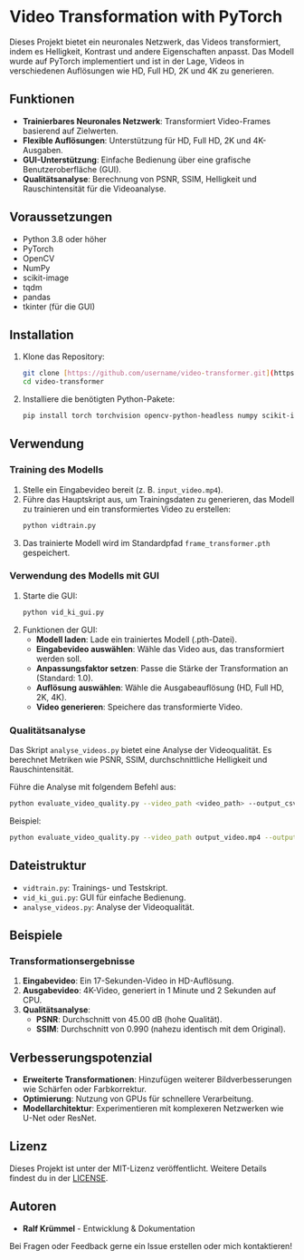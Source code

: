 # Video Transformation with PyTorch

Dieses Projekt bietet ein neuronales Netzwerk, das Videos transformiert, indem es Helligkeit, Kontrast und andere Eigenschaften anpasst. Das Modell wurde auf PyTorch implementiert und ist in der Lage, Videos in verschiedenen Auflösungen wie HD, Full HD, 2K und 4K zu generieren.

## Funktionen
- **Trainierbares Neuronales Netzwerk**: Transformiert Video-Frames basierend auf Zielwerten.
- **Flexible Auflösungen**: Unterstützung für HD, Full HD, 2K und 4K-Ausgaben.
- **GUI-Unterstützung**: Einfache Bedienung über eine grafische Benutzeroberfläche (GUI).
- **Qualitätsanalyse**: Berechnung von PSNR, SSIM, Helligkeit und Rauschintensität für die Videoanalyse.

## Voraussetzungen
- Python 3.8 oder höher
- PyTorch
- OpenCV
- NumPy
- scikit-image
- tqdm
- pandas
- tkinter (für die GUI)

## Installation
1. Klone das Repository:
   ```bash
   git clone [https://github.com/username/video-transformer.git](https://github.com/kruemmel-python/Video-Transformation.git)
   cd video-transformer
   ```

2. Installiere die benötigten Python-Pakete:
   ```bash
   pip install torch torchvision opencv-python-headless numpy scikit-image tqdm pandas
   ```

## Verwendung

### Training des Modells
1. Stelle ein Eingabevideo bereit (z. B. `input_video.mp4`).
2. Führe das Hauptskript aus, um Trainingsdaten zu generieren, das Modell zu trainieren und ein transformiertes Video zu erstellen:
   ```bash
   python vidtrain.py
   ```
3. Das trainierte Modell wird im Standardpfad `frame_transformer.pth` gespeichert.

### Verwendung des Modells mit GUI
1. Starte die GUI:
   ```bash
   python vid_ki_gui.py
   ```
2. Funktionen der GUI:
   - **Modell laden**: Lade ein trainiertes Modell (.pth-Datei).
   - **Eingabevideo auswählen**: Wähle das Video aus, das transformiert werden soll.
   - **Anpassungsfaktor setzen**: Passe die Stärke der Transformation an (Standard: 1.0).
   - **Auflösung auswählen**: Wähle die Ausgabeauflösung (HD, Full HD, 2K, 4K).
   - **Video generieren**: Speichere das transformierte Video.

### Qualitätsanalyse
Das Skript `analyse_videos.py` bietet eine Analyse der Videoqualität. Es berechnet Metriken wie PSNR, SSIM, durchschnittliche Helligkeit und Rauschintensität.

Führe die Analyse mit folgendem Befehl aus:
```bash
python evaluate_video_quality.py --video_path <video_path> --output_csv <output_csv>
```
Beispiel:
```bash
python evaluate_video_quality.py --video_path output_video.mp4 --output_csv video_analysis.csv
```

## Dateistruktur
- `vidtrain.py`: Trainings- und Testskript.
- `vid_ki_gui.py`: GUI für einfache Bedienung.
- `analyse_videos.py`: Analyse der Videoqualität.


## Beispiele
### Transformationsergebnisse
1. **Eingabevideo**: Ein 17-Sekunden-Video in HD-Auflösung.
2. **Ausgabevideo**: 4K-Video, generiert in 1 Minute und 2 Sekunden auf CPU.
3. **Qualitätsanalyse**:
   - **PSNR**: Durchschnitt von 45.00 dB (hohe Qualität).
   - **SSIM**: Durchschnitt von 0.990 (nahezu identisch mit dem Original).


## Verbesserungspotenzial
- **Erweiterte Transformationen**: Hinzufügen weiterer Bildverbesserungen wie Schärfen oder Farbkorrektur.
- **Optimierung**: Nutzung von GPUs für schnellere Verarbeitung.
- **Modellarchitektur**: Experimentieren mit komplexeren Netzwerken wie U-Net oder ResNet.

## Lizenz
Dieses Projekt ist unter der MIT-Lizenz veröffentlicht. Weitere Details findest du in der [LICENSE](LICENSE).

## Autoren
- **Ralf Krümmel** - Entwicklung & Dokumentation

Bei Fragen oder Feedback gerne ein Issue erstellen oder mich kontaktieren!

